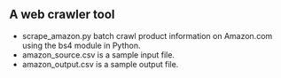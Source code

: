 ## A web crawler tool ##
* scrape_amazon.py batch crawl product information on Amazon.com using the bs4 module in Python. 
* amazon_source.csv is a sample input file. 
* amazon_output.csv is a sample output file.
